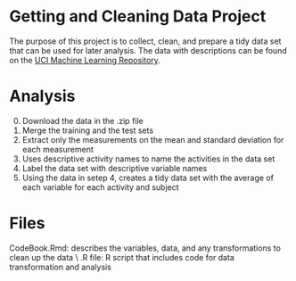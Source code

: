 # Getting and Cleaning Data Project 
The purpose of this project is to collect, clean, and prepare a tidy data set that can be used for later analysis. The data with descriptions can be found on the <a href="http://archive.ics.uci.edu/ml/datasets/Human+Activity+Recognition+Using+Smartphones" target="_blank">UCI Machine Learning Repository</a>.

# Analysis

0) Download the data in the .zip file 
1) Merge the training and the test sets
2) Extract only the measurements on the mean and standard deviation for each measurement
3) Uses descriptive activity names to name the activities in the data set
4) Label the data set with descriptive variable names 
5) Using the data in setep 4, creates a tidy data set with the average of each variable for each activity and subject 

    
# Files 
CodeBook.Rmd: describes the variables, data, and any transformations to clean up the data \\
.R file: R script that includes code for data transformation and analysis 
